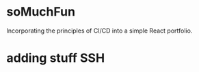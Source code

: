 # soMuchFun

Incorporating the principles of CI/CD into a simple React portfolio.  

# adding stuff SSH
